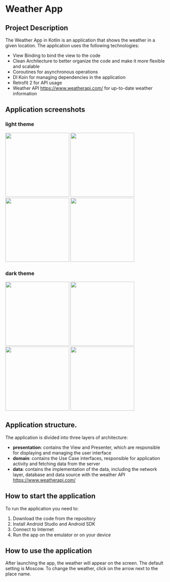 # Weather App

## Project Description

The Weather App in Kotlin is an application that shows the weather in a given location. The application uses the following technologies:

- View Binding to bind the view to the code
- Clean Architecture to better organize the code and make it more flexible and scalable
- Coroutines for asynchronous operations
- DI Koin for managing dependencies in the application
- Retrofit 2 for API usage
- Weather API https://www.weatherapi.com/ for up-to-date weather information

## Application screenshots
### light theme
  <img src="https://user-images.githubusercontent.com/84407094/235418283-4a00e167-3ef4-42c9-b82e-9b05a4db3f86.png" width="200" />   <img src="https://user-images.githubusercontent.com/84407094/235418368-48fd765a-0ff9-4651-b160-12b244165985.png" width="200" /> <img src="https://user-images.githubusercontent.com/84407094/235418519-2b57867f-5068-40d0-a9a5-d86f26268667.png" width="200" /> <img src="https://user-images.githubusercontent.com/84407094/235418548-fdbe8751-2647-4218-a41c-03c36d38bd60.png" width="200" />

### dark theme
<img src="https://user-images.githubusercontent.com/84407094/235418435-ae13b9f4-a85f-42c0-a226-a7674bf8b653.png" width="200" /> <img src="https://user-images.githubusercontent.com/84407094/235418882-0741aeee-f2a1-42fc-8d80-f216de45d098.png" width="200" /> <img src="https://user-images.githubusercontent.com/84407094/235418493-c0fc70aa-68d1-4dbf-aa19-4562d25eef2d.png" width="200" /> <img src="https://user-images.githubusercontent.com/84407094/235418569-d3297b15-b505-4f2b-8753-90baa39a1051.png" width="200"  /> 

## Application structure.

The application is divided into three layers of architecture: 

- **presentation**: contains the View and Presenter, which are responsible for displaying and managing the user interface
- **domain**: contains the Use Case interfaces, responsible for application activity and fetching data from the server 
- **data**: contains the implementation of the data, including the network layer, database and data source with the weather API https://www.weatherapi.com/

## How to start the application

To run the application you need to:

1. Download the code from the repository
2. Install Android Studio and Android SDK
3. Connect to Internet
4. Run the app on the emulator or on your device

## How to use the application

After launching the app, the weather will appear on the screen. The default setting is Moscow. To change the weather, click on the arrow next to the place name.
